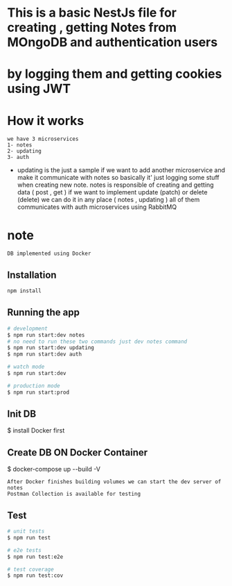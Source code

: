 # This is a basic NestJs file for creating , getting Notes from MOngoDB and authentication users 
# by logging them and getting cookies using JWT

# How it works

    we have 3 microservices 
    1- notes
    2- updating
    3- auth

   -    updating is the just a sample if we want to add another microservice and make it communicate with notes
        so basically it' just logging some stuff when creating new note.
        notes is responsible of creating and getting data ( post , get )
        if we want to implement update (patch) or delete (delete) we can do it in any place ( notes , updating )
        all of them communicates  with auth microservices using RabbitMQ 

# note 
    DB implemented using Docker

## Installation

```bash
npm install
```

## Running the app

```bash
# development
$ npm run start:dev notes
# no need to run these two commands just dev notes command
$ npm run start:dev updating
$ npm run start:dev auth

# watch mode
$ npm run start:dev

# production mode
$ npm run start:prod
```


## Init DB
$   install Docker first

## Create DB ON Docker Container
$ docker-compose up --build -V



    After Docker finishes building volumes we can start the dev server of notes
    Postman Collection is available for testing
## Test

```bash
# unit tests
$ npm run test

# e2e tests
$ npm run test:e2e

# test coverage
$ npm run test:cov
```

